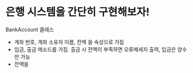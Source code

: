 # 은행 시스템을 간단히 구현해보자!

BankAccount 클래스
- 계좌 번호, 계좌 소유자 이름, 잔액 을 속성으로 가짐
- 입금, 출금 메소드를 가짐. 출금 시 잔액이 부족하면 오류메세지 출력, 입금은 양수만 가능
- 잔액을